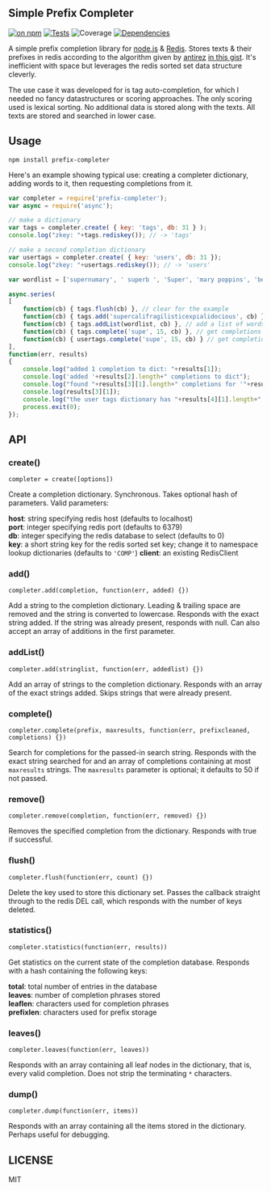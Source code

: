 ## Simple Prefix Completer

[![on npm](http://img.shields.io/npm/v/prefix-completer.svg?style=flat)](https://www.npmjs.org/package/prefix-completer)  [![Tests](http://img.shields.io/travis/ceejbot/prefix-completer.svg?style=flat)](http://travis-ci.org/ceejbot/prefix-completer) ![Coverage](http://img.shields.io/badge/coverage-91%25-green.svg?style=flat) [![Dependencies](http://img.shields.io/david/ceejbot/prefix-completer.svg?style=flat)](https://david-dm.org/ceejbot/prefix-completer)

A simple prefix completion library for [node.js](http://nodejs.org/) & [Redis](http://redis.io/). Stores texts & their prefixes in redis according to the algorithm given by [antirez](https://github.com/antirez) [in this gist](https://gist.github.com/574044). It's inefficient with space but leverages the redis sorted set data structure cleverly.

The use case it was developed for is tag auto-completion, for which I needed no fancy datastructures or scoring approaches. The only scoring used is lexical sorting. No additional data is stored along with the texts. All texts are stored and searched in lower case.

## Usage

`npm install prefix-completer`

Here's an example showing typical use: creating a completer dictionary,
adding words to it, then requesting completions from it.

```javascript
var completer = require('prefix-completer');
var async = require('async');

// make a dictionary
var tags = completer.create( { key: 'tags', db: 31 } );
console.log("zkey: "+tags.rediskey()); // -> 'tags'

// make a second completion dictionary
var usertags = completer.create( { key: 'users', db: 31 });
console.log("zkey: "+usertags.rediskey()); // -> 'users'

var wordlist = ['supernumary', ' superb ', 'Super', 'mary poppins', 'bert the sweep', 'codfish', 'sugar'];

async.series(
[
	function(cb) { tags.flush(cb) }, // clear for the example
	function(cb) { tags.add('supercalifragilisticexpialidocious', cb) }, // add a single word
	function(cb) { tags.addList(wordlist, cb) }, // add a list of words
	function(cb) { tags.complete('supe', 15, cb) }, // get completions for a prefix
	function(cb) { usertags.complete('supe', 15, cb) } // get completions from another dictionary
],
function(err, results)
{
	console.log("added 1 completion to dict: "+results[1]);
	console.log('added '+results[2].length+" completions to dict");
	console.log("found "+results[3][1].length+" completions for '"+results[3][0]+"':");
	console.log(results[3][1]);
	console.log("the user tags dictionary has "+results[4][1].length+" completions for 'supe'");
	process.exit(0);
});
```

## API

### create()

`completer = create([options])`

Create a completion dictionary. Synchronous. Takes optional hash of parameters. Valid parameters:

__host__: string specifying redis host (defaults to localhost)  
__port__: integer specifying redis port (defaults to 6379)  
__db__: integer specifying the redis database to select (defaults to 0)  
__key__: a short string key for the redis sorted set key; change it to namespace lookup dictionaries (defaults to `'COMP'`)
__client__: an existing RedisClient


### add()

`completer.add(completion, function(err, added) {})`

Add a string to the completion dictionary. Leading & trailing space are removed and the string is converted to lowercase. Responds with the exact string added. If the string was already present, responds with null. Can also accept an array of additions in the first parameter.

### addList()

`completer.add(stringlist, function(err, addedlist) {})`

Add an array of strings to the completion dictionary. Responds with an array of the exact strings added. Skips strings that were already present.

### complete()

`completer.complete(prefix, maxresults, function(err, prefixcleaned, completions) {})`

Search for completions for the passed-in search string. Responds with the exact string searched for and an array of completions containing at most `maxresults` strings. The `maxresults` parameter is optional; it defaults to 50 if not passed.

### remove()

`completer.remove(completion, function(err, removed) {})`

Removes the specified completion from the dictionary. Responds with true if successful.

### flush()

`completer.flush(function(err, count) {})`

Delete the key used to store this dictionary set. Passes the callback straight through to the redis DEL call, which responds with the number of keys deleted.

### statistics()

`completer.statistics(function(err, results))`

Get statistics on the current state of the completion database. Responds with a hash containing the following keys:

__total__: total number of entries in the database  
__leaves__: number of completion phrases stored  
__leaflen__: characters used for completion phrases  
__prefixlen__: characters used for prefix storage

### leaves()

`completer.leaves(function(err, leaves))`

Responds with an array containing all leaf nodes in the dictionary, that is, every valid completion. Does not strip the terminating `*` characters.

### dump()

`completer.dump(function(err, items))`

Responds with an array containing all the items stored in the dictionary. Perhaps useful for debugging.

## LICENSE

MIT
